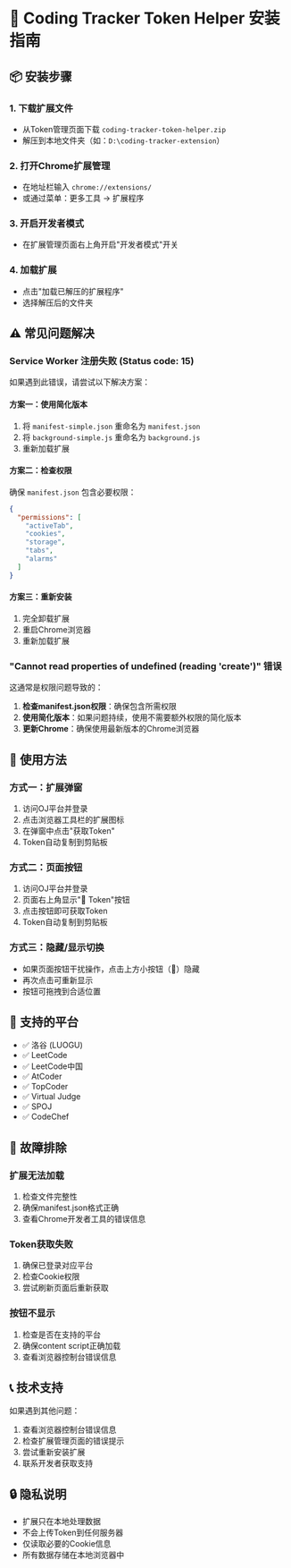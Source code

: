 # 🚀 Coding Tracker Token Helper 安装指南

## 📦 安装步骤

### 1. 下载扩展文件
- 从Token管理页面下载 `coding-tracker-token-helper.zip`
- 解压到本地文件夹（如：`D:\coding-tracker-extension`）

### 2. 打开Chrome扩展管理
- 在地址栏输入 `chrome://extensions/`
- 或通过菜单：更多工具 → 扩展程序

### 3. 开启开发者模式
- 在扩展管理页面右上角开启"开发者模式"开关

### 4. 加载扩展
- 点击"加载已解压的扩展程序"
- 选择解压后的文件夹

## ⚠️ 常见问题解决

### Service Worker 注册失败 (Status code: 15)

如果遇到此错误，请尝试以下解决方案：

#### 方案一：使用简化版本
1. 将 `manifest-simple.json` 重命名为 `manifest.json`
2. 将 `background-simple.js` 重命名为 `background.js`
3. 重新加载扩展

#### 方案二：检查权限
确保 `manifest.json` 包含必要权限：
```json
{
  "permissions": [
    "activeTab",
    "cookies", 
    "storage",
    "tabs",
    "alarms"
  ]
}
```

#### 方案三：重新安装
1. 完全卸载扩展
2. 重启Chrome浏览器
3. 重新加载扩展

### "Cannot read properties of undefined (reading 'create')" 错误

这通常是权限问题导致的：

1. **检查manifest.json权限**：确保包含所需权限
2. **使用简化版本**：如果问题持续，使用不需要额外权限的简化版本
3. **更新Chrome**：确保使用最新版本的Chrome浏览器

## 🎯 使用方法

### 方式一：扩展弹窗
1. 访问OJ平台并登录
2. 点击浏览器工具栏的扩展图标
3. 在弹窗中点击"获取Token"
4. Token自动复制到剪贴板

### 方式二：页面按钮
1. 访问OJ平台并登录
2. 页面右上角显示"🔑 Token"按钮
3. 点击按钮即可获取Token
4. Token自动复制到剪贴板

### 方式三：隐藏/显示切换
- 如果页面按钮干扰操作，点击上方小按钮（🔑）隐藏
- 再次点击可重新显示
- 按钮可拖拽到合适位置

## 🌟 支持的平台

- ✅ 洛谷 (LUOGU)
- ✅ LeetCode
- ✅ LeetCode中国
- ✅ AtCoder
- ✅ TopCoder
- ✅ Virtual Judge
- ✅ SPOJ
- ✅ CodeChef

## 🔧 故障排除

### 扩展无法加载
1. 检查文件完整性
2. 确保manifest.json格式正确
3. 查看Chrome开发者工具的错误信息

### Token获取失败
1. 确保已登录对应平台
2. 检查Cookie权限
3. 尝试刷新页面后重新获取

### 按钮不显示
1. 检查是否在支持的平台
2. 确保content script正确加载
3. 查看浏览器控制台错误信息

## 📞 技术支持

如果遇到其他问题：
1. 查看浏览器控制台错误信息
2. 检查扩展管理页面的错误提示
3. 尝试重新安装扩展
4. 联系开发者获取支持

## 🔒 隐私说明

- 扩展只在本地处理数据
- 不会上传Token到任何服务器
- 仅读取必要的Cookie信息
- 所有数据存储在本地浏览器中 